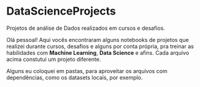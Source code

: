 # DataScienceProjects
Projetos de análise de Dados realizados em cursos e desafios.

Olá pessoal!
Aqui vocês encontraram alguns notebooks de projetos que realizei durante cursos, desafios e alguns por conta própria, pra treinar as habilidades com **Machine Learning**, **Data Science** e afins.
Cada arquivo acima constutui um projeto diferente. 

Alguns eu coloquei em pastas, para aproveitar os arquivos com dependências, como os datasets locais, por exemplo.


